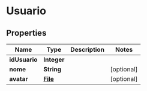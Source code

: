 # Usuario

## Properties
Name | Type | Description | Notes
------------ | ------------- | ------------- | -------------
**idUsuario** | **Integer** |  | 
**nome** | **String** |  |  [optional]
**avatar** | [**File**](File.md) |  |  [optional]
